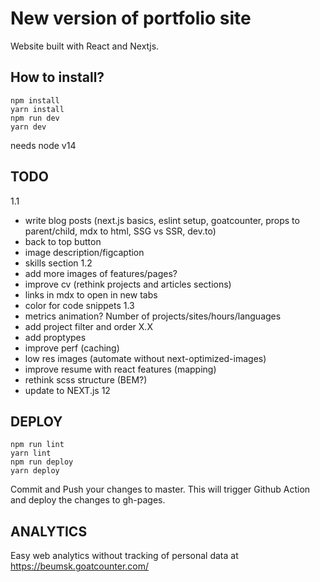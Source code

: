 # New version of portfolio site

Website built with React and Nextjs.

## How to install?

```
npm install
yarn install
npm run dev
yarn dev
```

needs node v14

## TODO

1.1
- write blog posts (next.js basics, eslint setup, goatcounter, props to parent/child, mdx to html, SSG vs SSR, dev.to)
- back to top button
- image description/figcaption
- skills section
1.2
- add more images of features/pages?
- improve cv (rethink projects and articles sections)
- links in mdx to open in new tabs
- color for code snippets
1.3
- metrics animation? Number of projects/sites/hours/languages
- add project filter and order
X.X
- add proptypes
- improve perf (caching)
- low res images (automate without next-optimized-images)
- improve resume with react features (mapping)
- rethink scss structure (BEM?)
- update to NEXT.js 12

## DEPLOY

```
npm run lint
yarn lint
npm run deploy
yarn deploy
```

Commit and Push your changes to master.
This will trigger Github Action and deploy the changes to gh-pages.

## ANALYTICS

Easy web analytics without tracking of personal data at https://beumsk.goatcounter.com/
